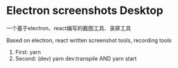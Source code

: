 <!-- Copyright 2014-2022 Signal Messenger, LLC -->
<!-- SPDX-License-Identifier: AGPL-3.0-only -->

# Electron screenshots Desktop

<P>一个基于electron、react编写的截图工具、录屏工具</P>
<P>Based on electron, react written screenshot tools, recording tools</P>

1. First: yarn
2. Second: (dev) yarn dev:transpile AND yarn start

